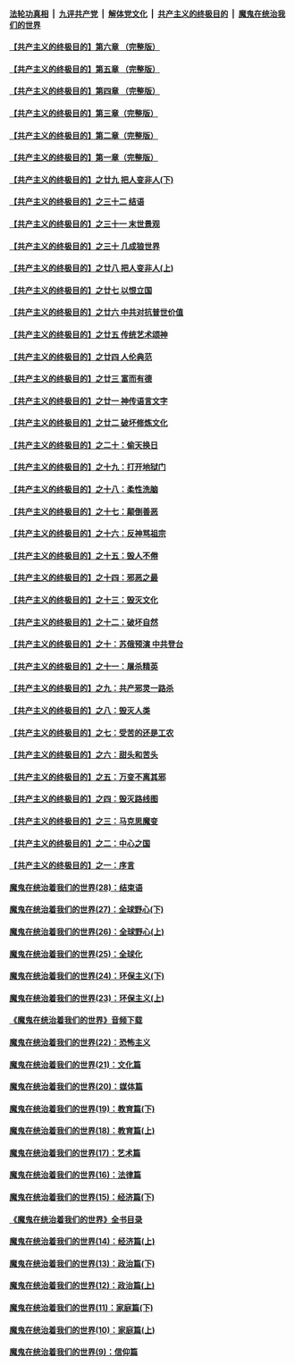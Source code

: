 ####  [法轮功真相](../../../../basic/blob/master/README.md?t=02112352) &nbsp;|&nbsp; [九评共产党](../../../../9ping.md/blob/master/README.md?t=02112352) &nbsp;|&nbsp; [解体党文化](../../../../jtdwh.md/blob/master/README.md?t=02112352)  &nbsp;|&nbsp; [共产主义的终极目的](../../../../gczydzjmd.md/blob/master/README.md?t=02112352) &nbsp;|&nbsp; [魔鬼在统治我们的世界](../../../../mgztzwmdsj.md/blob/master/README.md?t=02112352) 

#### [【共产主义的终极目的】第六章 （完整版）](../pages/nsc422/n11428913.md?t=02112352) 

#### [【共产主义的终极目的】第五章 （完整版）](../pages/nsc422/n11428912.md?t=02112352) 

#### [【共产主义的终极目的】第四章 （完整版）](../pages/nsc422/n11428907.md?t=02112352) 

#### [【共产主义的终极目的】第三章（完整版）](../pages/nsc422/n11428848.md?t=02112352) 

#### [【共产主义的终极目的】第二章（完整版）](../pages/nsc422/n11428831.md?t=02112352) 

#### [【共产主义的终极目的】第一章（完整版）](../pages/nsc422/n11417651.md?t=02112352) 

#### [【共产主义的终极目的】之廿九 把人变非人(下)](../pages/nsc422/n11344140.md?t=02112352) 

#### [【共产主义的终极目的】之三十二 结语](../pages/nsc422/n11360535.md?t=02112352) 

#### [【共产主义的终极目的】之三十一 末世景观](../pages/nsc422/n11351129.md?t=02112352) 

#### [【共产主义的终极目的】之三十 几成狼世界](../pages/nsc422/n11348280.md?t=02112352) 

#### [【共产主义的终极目的】之廿八 把人变非人(上)](../pages/nsc422/n11340492.md?t=02112352) 

#### [【共产主义的终极目的】之廿七 以恨立国](../pages/nsc422/n11336944.md?t=02112352) 

#### [【共产主义的终极目的】之廿六 中共对抗普世价值](../pages/nsc422/n11324785.md?t=02112352) 

#### [【共产主义的终极目的】之廿五 传统艺术颂神](../pages/nsc422/n11296396.md?t=02112352) 

#### [【共产主义的终极目的】之廿四 人伦典范](../pages/nsc422/n11296397.md?t=02112352) 

#### [【共产主义的终极目的】之廿三 富而有德](../pages/nsc422/n11283598.md?t=02112352) 

#### [【共产主义的终极目的】之廿一 神传语言文字](../pages/nsc422/n11263265.md?t=02112352) 

#### [【共产主义的终极目的】之廿二 破坏修炼文化](../pages/nsc422/n11245728.md?t=02112352) 

#### [【共产主义的终极目的】之二十：偷天换日](../pages/nsc422/n11238846.md?t=02112352) 

#### [【共产主义的终极目的】之十九：打开地狱门](../pages/nsc422/n11206376.md?t=02112352) 

#### [【共产主义的终极目的】之十八：柔性洗脑](../pages/nsc422/n11199994.md?t=02112352) 

#### [【共产主义的终极目的】之十七：颠倒善恶](../pages/nsc422/n11179782.md?t=02112352) 

#### [【共产主义的终极目的】之十六：反神骂祖宗](../pages/nsc422/n11166798.md?t=02112352) 

#### [【共产主义的终极目的】之十五：毁人不倦](../pages/nsc422/n11166792.md?t=02112352) 

#### [【共产主义的终极目的】之十四：邪恶之最](../pages/nsc422/n11150249.md?t=02112352) 

#### [【共产主义的终极目的】之十三：毁灭文化](../pages/nsc422/n11135227.md?t=02112352) 

#### [【共产主义的终极目的】之十二：破坏自然](../pages/nsc422/n11135214.md?t=02112352) 

#### [【共产主义的终极目的】之十：苏俄预演 中共登台](../pages/nsc422/n11118424.md?t=02112352) 

#### [【共产主义的终极目的】之十一：屠杀精英](../pages/nsc422/n11118442.md?t=02112352) 

#### [【共产主义的终极目的】之九：共产邪灵一路杀](../pages/nsc422/n11114139.md?t=02112352) 

#### [【共产主义的终极目的】之八：毁灭人类](../pages/nsc422/n11108503.md?t=02112352) 

#### [【共产主义的终极目的】之七：受苦的还是工农](../pages/nsc422/n11101809.md?t=02112352) 

#### [【共产主义的终极目的】之六：甜头和苦头](../pages/nsc422/n11096971.md?t=02112352) 

#### [【共产主义的终极目的】之五：万变不离其邪](../pages/nsc422/n11091285.md?t=02112352) 

#### [【共产主义的终极目的】之四：毁灭路线图](../pages/nsc422/n11086284.md?t=02112352) 

#### [【共产主义的终极目的】之三：马克思魔变](../pages/nsc422/n11061941.md?t=02112352) 

#### [【共产主义的终极目的】之二：中心之国](../pages/nsc422/n11047728.md?t=02112352) 

#### [【共产主义的终极目的】之一：序言](../pages/nsc422/n11086077.md?t=02112352) 

#### [魔鬼在统治着我们的世界(28)：结束语](../pages/nsc422/n10936246.md?t=02112352) 

#### [魔鬼在统治着我们的世界(27)：全球野心(下)](../pages/nsc422/n10928319.md?t=02112352) 

#### [魔鬼在统治着我们的世界(26)：全球野心(上)](../pages/nsc422/n10900318.md?t=02112352) 

#### [魔鬼在统治着我们的世界(25)：全球化](../pages/nsc422/n10788205.md?t=02112352) 

#### [魔鬼在统治着我们的世界(24)：环保主义(下)](../pages/nsc422/n10695307.md?t=02112352) 

#### [魔鬼在统治着我们的世界(23)：环保主义(上)](../pages/nsc422/n10688613.md?t=02112352) 

#### [《魔鬼在统治着我们的世界》音频下载](../pages/nsc422/n10635553.md?t=02112352) 

#### [魔鬼在统治着我们的世界(22)：恐怖主义](../pages/nsc422/n10614727.md?t=02112352) 

#### [魔鬼在统治着我们的世界(21)：文化篇](../pages/nsc422/n10597706.md?t=02112352) 

#### [魔鬼在统治着我们的世界(20)：媒体篇](../pages/nsc422/n10586579.md?t=02112352) 

#### [魔鬼在统治着我们的世界(19)：教育篇(下)](../pages/nsc422/n10564808.md?t=02112352) 

#### [魔鬼在统治着我们的世界(18)：教育篇(上)](../pages/nsc422/n10526970.md?t=02112352) 

#### [魔鬼在统治着我们的世界(17)：艺术篇](../pages/nsc422/n10499093.md?t=02112352) 

#### [魔鬼在统治着我们的世界(16)：法律篇](../pages/nsc422/n10485969.md?t=02112352) 

#### [魔鬼在统治着我们的世界(15)：经济篇(下)](../pages/nsc422/n10469975.md?t=02112352) 

#### [《魔鬼在统治着我们的世界》全书目录](../pages/nsc422/n10464261.md?t=02112352) 

#### [魔鬼在统治着我们的世界(14)：经济篇(上)](../pages/nsc422/n10457370.md?t=02112352) 

#### [魔鬼在统治着我们的世界(13)：政治篇(下)](../pages/nsc422/n10448270.md?t=02112352) 

#### [魔鬼在统治着我们的世界(12)：政治篇(上)](../pages/nsc422/n10444576.md?t=02112352) 

#### [魔鬼在统治着我们的世界(11)：家庭篇(下)](../pages/nsc422/n10440961.md?t=02112352) 

#### [魔鬼在统治着我们的世界(10)：家庭篇(上)](../pages/nsc422/n10435448.md?t=02112352) 

#### [魔鬼在统治着我们的世界(9)：信仰篇](../pages/nsc422/n10432159.md?t=02112352) 


